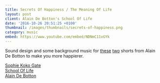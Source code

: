 ```yaml
---
title: Secrets Of Happiness / The Meaning Of Life
layout: post
client: Alain De Botton's School Of Life
date: '2016-10-26 20:51:25 +0100'
thumbnail: /images/thumbnails/secrets-of-happiness.png
category: music
embed: https://www.youtube.com/embed/NDNmC11vGYk
---
```


Sound design and some background music for [these](https://www.youtube.com/watch?v=iUdhJ_S_z3w) [two](https://www.youtube.com/watch?v=NDNmC11vGYk) shorts from Alain De Botton to make you more happierer.

[Sophie Koko Gate](http://sophiekokogate.com/)  
[School Of Life](http://www.theschooloflife.com/)  
[Alain De Botton](http://alaindebotton.com/)
